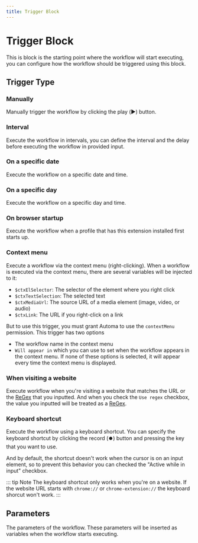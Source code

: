 ```yaml
---
title: Trigger Block
---
```


# Trigger Block
This is block is the starting point where the workflow will start executing, you can configure how the workflow should be triggered using this block.

## Trigger Type
### Manually
Manually trigger the workflow by clicking the play (▶️) button.

### Interval
Execute the workflow in intervals, you can define the interval and the delay before executing the workflow in provided input.

### On a specific date
Execute the workflow on a specific date and time.

### On a specific day
Execute the workflow on a specific day and time.

### On browser startup
Execute the workflow when a profile that has this extension installed first starts up.

### Context menu
Execute a workflow via the context menu (right-clicking). When a workflow is executed via the context menu, there are several variables will be injected to it:

- `$ctxElSelector`: The selector of the element where you right click
- `$ctxTextSelection`: The selected text
- `$ctxMediaUrl`: The source URL of a media element (image, video, or audio)
- `$ctxLink`: The URL if you right-click on a link

But to use this trigger, you must grant Automa to use the `contextMenu` permission. This trigger has two options

- The workflow name in the context menu
- `Will appear in` which you can use to set when the workflow appears in the context menu. If none of these options is selected, it will appear every time the 
context menu is displayed.

### When visiting a website
Execute workflow when you're visiting a website that matches the URL or the [ReGex](https://developer.mozilla.org/en-US/docs/Web/JavaScript/Guide/Regular_Expressions) that you inputted.
And when you check the `Use regex` checkbox, the value you inputted will be treated as a [ReGex](https://developer.mozilla.org/en-US/docs/Web/JavaScript/Guide/Regular_Expressions).

### Keyboard shortcut
Execute the workflow using a keyboard shortcut. You can specify the keyboard shortcut by clicking the record (⏺️) button and pressing the key that you want to use.

And by default, the shortcut doesn't work when the cursor is on an input element, so to prevent this behavior you can checked the "Active while in input" checkbox.

::: tip Note
The keyboard shortcut only works when you're on a website. If the website URL starts with `chrome://` or `chrome-extension://` the keyboard shorcut won't work.
:::

## Parameters
The parameters of the workflow. These parameters will be inserted as variables when the workflow starts executing.
